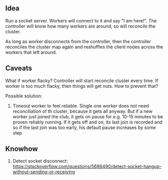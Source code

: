 ## Idea

Run a socket server. Workers will connect to it and say "I am here!".
The controller will know how many workers are around, so will
reconcile the cluster.

As long as worker disconnects from the controller, then the controller
reconciles the cluster map again and reshuffles the client nodes
across the workers that left around.

## Caveats

What if worker flacky? Controller will start reconcile cluster every
time. If worker is too much flacky, then things will get nuts. How to
prevent that?

Possible solution:

1. Timeout worker to feel reliable. Single one worker does not need
   reconciliation of th cluster, because it gets all anyway. But if a
   new worker just joined the club, it gets on pause for e.g. 10-15
   minutes to be proven reliably running. If it gets off and on, its
   last join is recorded and so if the last join was too early, his
   default pause increases by some step



## Knowhow

1. Detect socket disconnect:
https://stackoverflow.com/questions/5686490/detect-socket-hangup-without-sending-or-receiving
